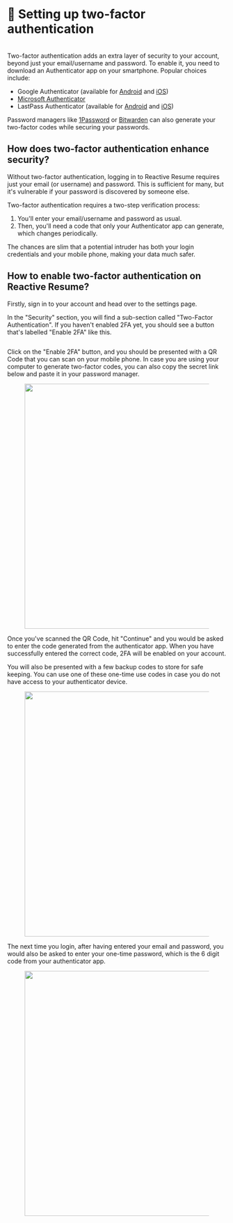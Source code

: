 # 🛂 Setting up two-factor authentication

\
Two-factor authentication adds an extra layer of security to your account, beyond just your email/username and password. To enable it, you need to download an Authenticator app on your smartphone. Popular choices include:

* Google Authenticator (available for [Android](https://play.google.com/store/apps/details?id=com.google.android.apps.authenticator2\&hl=en\&gl=US) and [iOS](https://apps.apple.com/de/app/google-authenticator/id388497605))
* [Microsoft Authenticator](https://www.microsoft.com/en/security/mobile-authenticator-app)
* LastPass Authenticator (available for [Android](https://play.google.com/store/apps/details?id=com.lastpass.authenticator\&hl=en\&gl=US) and [iOS](https://apps.apple.com/de/app/lastpass-authenticator/id1079110004))

Password managers like [1Password](https://1password.com/) or [Bitwarden](https://bitwarden.com/) can also generate your two-factor codes while securing your passwords.

## How does two-factor authentication enhance security?

Without two-factor authentication, logging in to Reactive Resume requires just your email (or username) and password. This is sufficient for many, but it's vulnerable if your password is discovered by someone else.

Two-factor authentication requires a two-step verification process:

1. You'll enter your email/username and password as usual.
2. Then, you'll need a code that only your Authenticator app can generate, which changes periodically.

The chances are slim that a potential intruder has both your login credentials and your mobile phone, making your data much safer.

## How to enable two-factor authentication on Reactive Resume?

Firstly, sign in to your account and head over to the settings page.

In the "Security" section, you will find a sub-section called "Two-Factor Authentication". If you haven't enabled 2FA yet, you should see a button that's labelled "Enable 2FA" like this.

<figure><img src="../.gitbook/assets/Screenshot 2023-11-19 at 2.03.01 PM.png" alt=""><figcaption></figcaption></figure>

Click on the "Enable 2FA" button, and you should be presented with a QR Code that you can scan on your mobile phone. In case you are using your computer to generate two-factor codes, you can also copy the secret link below and paste it in your password manager.

<figure><img src="../.gitbook/assets/Screenshot 2023-11-19 at 2.05.27 PM.png" alt="" width="563"><figcaption></figcaption></figure>

Once you've scanned the QR Code, hit "Continue" and you would be asked to enter the code generated from the authenticator app. When you have successfully entered the correct code, 2FA will be enabled on your account.

You will also be presented with a few backup codes to store for safe keeping. You can use one of these one-time use codes in case you do not have access to your authenticator device.

<figure><img src="../.gitbook/assets/Screenshot 2023-11-19 at 2.07.07 PM.png" alt="" width="563"><figcaption></figcaption></figure>

The next time you login, after having entered your email and password, you would also be asked to enter your one-time password, which is the 6 digit code from your authenticator app.

<figure><img src="../.gitbook/assets/Screenshot 2023-11-19 at 2.14.17 PM.png" alt="" width="563"><figcaption></figcaption></figure>
